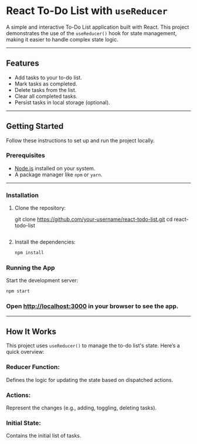 
# React To-Do List with `useReducer`

A simple and interactive To-Do List application built with React. This project demonstrates the use of the `useReducer()` hook for state management, making it easier to handle complex state logic.

---

## Features

- Add tasks to your to-do list.
- Mark tasks as completed.
- Delete tasks from the list.
- Clear all completed tasks.
- Persist tasks in local storage (optional).

---

## Getting Started

Follow these instructions to set up and run the project locally.

### Prerequisites

- [Node.js](https://nodejs.org/) installed on your system.
- A package manager like `npm` or `yarn`.

---

### Installation

1. Clone the repository:

   git clone https://github.com/your-username/react-todo-list.git
   cd react-todo-list
   ```

2. Install the dependencies:

   ```bash
   npm install
   ```

### Running the App

Start the development server:

```bash
npm start
```

### Open [http://localhost:3000](http://localhost:3000) in your browser to see the app.

---

## How It Works

This project uses `useReducer()` to manage the to-do list's state. Here’s a quick overview:

### Reducer Function:
Defines the logic for updating the state based on dispatched actions.

### Actions:
Represent the changes (e.g., adding, toggling, deleting tasks).

### Initial State:
Contains the initial list of tasks.

